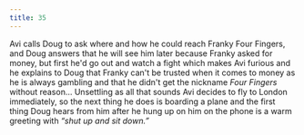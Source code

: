 ```yaml
---
title: 35
---
```


Avi calls Doug to ask where and how he could reach Franky Four Fingers, and Doug answers that he will see him later because Franky asked for money, but first he'd go out and watch a fight which makes Avi furious and he explains to Doug that Franky can't be trusted when it comes to money as he is always gambling and that he didn't get the nickname _Four Fingers_ without reason&hellip;
Unsettling as all that sounds Avi decides to fly to London immediately, so the next thing he does is boarding a plane and the first thing Doug hears from him after he hung up on him on the phone is a warm greeting with _&ldquo;shut up and sit down.&rdquo;_

